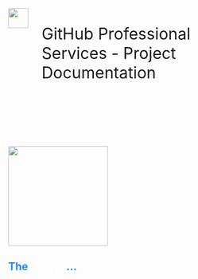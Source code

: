 <div style="justify-content: top; align-items: left; display: flex; text-align: left; font-size: 32px;">
<img height="40px" src="images/octo-white.png">&nbsp;&nbsp;&nbsp;<p>GitHub Professional Services - Project Documentation</p>
</div>

<br><br><br><br>

<img style="height: 200px;" src="images/chapter.png">

<h2 style="color: #2088ff;"> The <span style="color: white;">'WHY'</span> ...</h2>

<br><br><br><br><br><br><br><br><br>